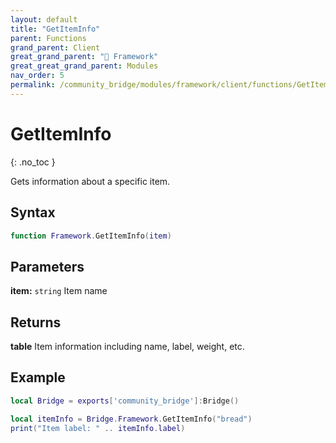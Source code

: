```yaml
---
layout: default
title: "GetItemInfo"
parent: Functions
grand_parent: Client
great_grand_parent: "🧩 Framework"
great_great_grand_parent: Modules
nav_order: 5
permalink: /community_bridge/modules/framework/client/functions/GetItemInfo/
---
```


# GetItemInfo
{: .no_toc }

Gets information about a specific item.

## Syntax

```lua
function Framework.GetItemInfo(item)
```

## Parameters

**item:** `string`
Item name

## Returns

**table**
Item information including name, label, weight, etc.

## Example

```lua
local Bridge = exports['community_bridge']:Bridge()

local itemInfo = Bridge.Framework.GetItemInfo("bread")
print("Item label: " .. itemInfo.label)
```
